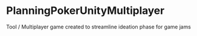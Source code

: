 # PlanningPokerUnityMultiplayer
Tool / Multiplayer game created to streamline ideation phase for game jams
